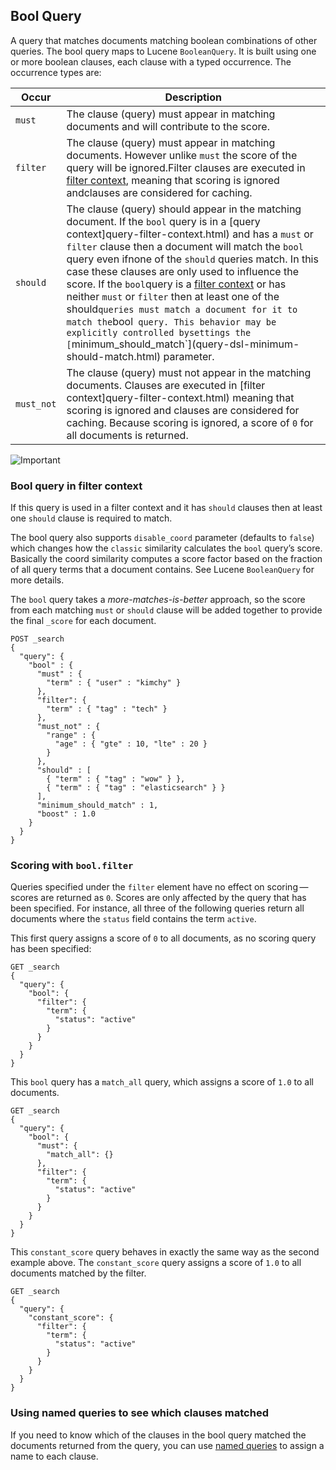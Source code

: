 ## Bool Query

A query that matches documents matching boolean combinations of other queries. The bool query maps to Lucene `BooleanQuery`. It is built using one or more boolean clauses, each clause with a typed occurrence. The occurrence types are:

Occur | Description  
---|---  
`must`| The clause (query) must appear in matching documents and will contribute to the score.    
`filter`| The clause (query) must appear in matching documents. However unlike `must` the score of the query will be ignored.Filter clauses are executed in [filter context](query-filter-context.html), meaning that scoring is ignored andclauses are considered for caching.    
`should`| The clause (query) should appear in the matching document. If the `bool` query is in a [query context]query-filter-context.html) and has a `must` or `filter` clause then a document will match the `bool` query even ifnone of the `should` queries match. In this case these clauses are only used to influence the score. If the `bool`query is a [filter context](query-filter-context.html) or has neither `must` or `filter` then at least one of the should` queries must match a document for it to match the `bool` query. This behavior may be explicitly controlled bysettings the [`minimum_should_match`](query-dsl-minimum-should-match.html) parameter.    
`must_not`| The clause (query) must not appear in the matching documents. Clauses are executed in [filter context]query-filter-context.html) meaning that scoring is ignored and clauses are considered for caching. Because scoring is ignored, a score of `0` for all documents is returned.  
  
![Important](https://www.elastic.co/guide/en/elasticsearch/reference/current/images/icons/important.png)

### Bool query in filter context

If this query is used in a filter context and it has `should` clauses then at least one `should` clause is required to match.

The bool query also supports `disable_coord` parameter (defaults to `false`) which changes how the `classic` similarity calculates the `bool` query’s score. Basically the coord similarity computes a score factor based on the fraction of all query terms that a document contains. See Lucene `BooleanQuery` for more details.

The `bool` query takes a _more-matches-is-better_ approach, so the score from each matching `must` or `should` clause will be added together to provide the final `_score` for each document.
    
    
    POST _search
    {
      "query": {
        "bool" : {
          "must" : {
            "term" : { "user" : "kimchy" }
          },
          "filter": {
            "term" : { "tag" : "tech" }
          },
          "must_not" : {
            "range" : {
              "age" : { "gte" : 10, "lte" : 20 }
            }
          },
          "should" : [
            { "term" : { "tag" : "wow" } },
            { "term" : { "tag" : "elasticsearch" } }
          ],
          "minimum_should_match" : 1,
          "boost" : 1.0
        }
      }
    }

### Scoring with `bool.filter`

Queries specified under the `filter` element have no effect on scoring — scores are returned as `0`. Scores are only affected by the query that has been specified. For instance, all three of the following queries return all documents where the `status` field contains the term `active`.

This first query assigns a score of `0` to all documents, as no scoring query has been specified:
    
    
    GET _search
    {
      "query": {
        "bool": {
          "filter": {
            "term": {
              "status": "active"
            }
          }
        }
      }
    }

This `bool` query has a `match_all` query, which assigns a score of `1.0` to all documents.
    
    
    GET _search
    {
      "query": {
        "bool": {
          "must": {
            "match_all": {}
          },
          "filter": {
            "term": {
              "status": "active"
            }
          }
        }
      }
    }

This `constant_score` query behaves in exactly the same way as the second example above. The `constant_score` query assigns a score of `1.0` to all documents matched by the filter.
    
    
    GET _search
    {
      "query": {
        "constant_score": {
          "filter": {
            "term": {
              "status": "active"
            }
          }
        }
      }
    }

### Using named queries to see which clauses matched

If you need to know which of the clauses in the bool query matched the documents returned from the query, you can use [named queries](search-request-named-queries-and-filters.html) to assign a name to each clause.
